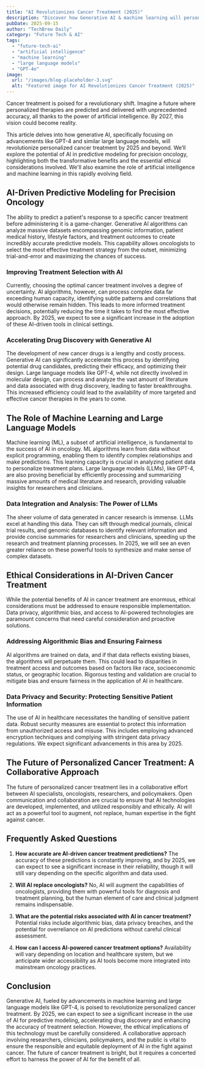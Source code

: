 ```yaml
---
title: "AI Revolutionizes Cancer Treatment (2025)"
description: "Discover how Generative AI & machine learning will personalize cancer treatment by 2027.  Learn about predictive modeling & ethical considerations in precision oncology. Read our complete guide now!"
pubDate: 2025-09-15
author: "TechBrew Daily"
category: "Future Tech & AI"
tags:
  - "future-tech-ai"
  - "artificial intelligence"
  - "machine learning"
  - "large language models"
  - "GPT-4o"
image:
  url: "/images/blog-placeholder-3.svg"
  alt: "Featured image for AI Revolutionizes Cancer Treatment (2025)"
---
```


Cancer treatment is poised for a revolutionary shift.  Imagine a future where personalized therapies are predicted and delivered with unprecedented accuracy, all thanks to the power of artificial intelligence. By 2027, this vision could become reality.


This article delves into how generative AI, specifically focusing on advancements like GPT-4 and similar large language models, will revolutionize personalized cancer treatment by 2025 and beyond. We’ll explore the potential of AI in predictive modeling for precision oncology, highlighting both the transformative benefits and the essential ethical considerations involved.  We'll also examine the role of artificial intelligence and machine learning in this rapidly evolving field.


## AI-Driven Predictive Modeling for Precision Oncology

The ability to predict a patient's response to a specific cancer treatment before administering it is a game-changer.  Generative AI algorithms can analyze massive datasets encompassing genomic information, patient medical history, lifestyle factors, and treatment outcomes to create incredibly accurate predictive models. This capability allows oncologists to select the most effective treatment strategy from the outset, minimizing trial-and-error and maximizing the chances of success.

###  Improving Treatment Selection with AI

Currently, choosing the optimal cancer treatment involves a degree of uncertainty.  AI algorithms, however, can process complex data far exceeding human capacity, identifying subtle patterns and correlations that would otherwise remain hidden. This leads to more informed treatment decisions, potentially reducing the time it takes to find the most effective approach.  By 2025, we expect to see a significant increase in the adoption of these AI-driven tools in clinical settings.


###  Accelerating Drug Discovery with Generative AI

The development of new cancer drugs is a lengthy and costly process.  Generative AI can significantly accelerate this process by identifying potential drug candidates, predicting their efficacy, and optimizing their design. Large language models like GPT-4, while not directly involved in molecular design, can process and analyze the vast amount of literature and data associated with drug discovery, leading to faster breakthroughs. This increased efficiency could lead to the availability of more targeted and effective cancer therapies in the years to come.


##  The Role of Machine Learning and Large Language Models

Machine learning (ML), a subset of artificial intelligence, is fundamental to the success of AI in oncology.  ML algorithms learn from data without explicit programming, enabling them to identify complex relationships and make predictions. This learning capacity is crucial in analyzing patient data to personalize treatment plans. Large language models (LLMs), like GPT-4, are also proving beneficial by efficiently processing and summarizing massive amounts of medical literature and research, providing valuable insights for researchers and clinicians.


###  Data Integration and Analysis: The Power of LLMs

The sheer volume of data generated in cancer research is immense.  LLMs excel at handling this data. They can sift through medical journals, clinical trial results, and genomic databases to identify relevant information and provide concise summaries for researchers and clinicians, speeding up the research and treatment planning processes.  In 2025, we will see an even greater reliance on these powerful tools to synthesize and make sense of complex datasets.


## Ethical Considerations in AI-Driven Cancer Treatment

While the potential benefits of AI in cancer treatment are enormous, ethical considerations must be addressed to ensure responsible implementation.  Data privacy, algorithmic bias, and access to AI-powered technologies are paramount concerns that need careful consideration and proactive solutions.

###  Addressing Algorithmic Bias and Ensuring Fairness

AI algorithms are trained on data, and if that data reflects existing biases, the algorithms will perpetuate them.  This could lead to disparities in treatment access and outcomes based on factors like race, socioeconomic status, or geographic location.  Rigorous testing and validation are crucial to mitigate bias and ensure fairness in the application of AI in healthcare.


###  Data Privacy and Security: Protecting Sensitive Patient Information

The use of AI in healthcare necessitates the handling of sensitive patient data.  Robust security measures are essential to protect this information from unauthorized access and misuse.  This includes employing advanced encryption techniques and complying with stringent data privacy regulations.  We expect significant advancements in this area by 2025.


##  The Future of Personalized Cancer Treatment:  A Collaborative Approach

The future of personalized cancer treatment lies in a collaborative effort between AI specialists, oncologists, researchers, and policymakers.  Open communication and collaboration are crucial to ensure that AI technologies are developed, implemented, and utilized responsibly and ethically.  AI will act as a powerful tool to augment, not replace, human expertise in the fight against cancer.

##  Frequently Asked Questions

1. **How accurate are AI-driven cancer treatment predictions?**  The accuracy of these predictions is constantly improving, and by 2025, we can expect to see a significant increase in their reliability, though it will still vary depending on the specific algorithm and data used.

2. **Will AI replace oncologists?** No, AI will augment the capabilities of oncologists, providing them with powerful tools for diagnosis and treatment planning, but the human element of care and clinical judgment remains indispensable.

3. **What are the potential risks associated with AI in cancer treatment?** Potential risks include algorithmic bias, data privacy breaches, and the potential for overreliance on AI predictions without careful clinical assessment.

4. **How can I access AI-powered cancer treatment options?** Availability will vary depending on location and healthcare system, but we anticipate wider accessibility as AI tools become more integrated into mainstream oncology practices.


## Conclusion

Generative AI, fueled by advancements in machine learning and large language models like GPT-4, is poised to revolutionize personalized cancer treatment.  By 2025, we can expect to see a significant increase in the use of AI for predictive modeling, accelerating drug discovery and enhancing the accuracy of treatment selection.  However, the ethical implications of this technology must be carefully considered.  A collaborative approach involving researchers, clinicians, policymakers, and the public is vital to ensure the responsible and equitable deployment of AI in the fight against cancer. The future of cancer treatment is bright, but it requires a concerted effort to harness the power of AI for the benefit of all.